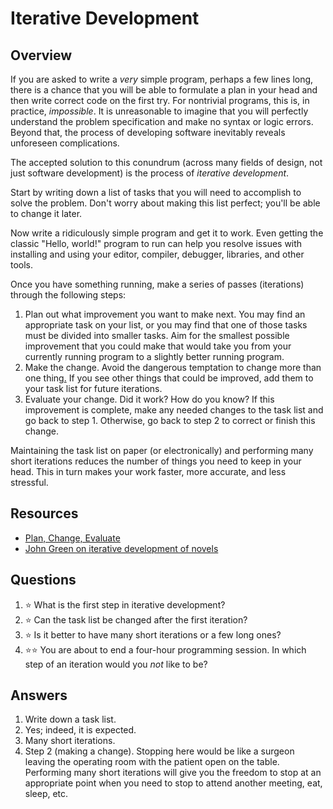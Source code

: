 # Iterative Development
## Overview
If you are asked to write a *very* simple program, perhaps a few lines long, there is a chance that you will be able to formulate a plan in your head and then write correct code on the first try. For nontrivial programs, this is, in practice, *impossible*. It is unreasonable to imagine that you will perfectly understand the problem specification and make no syntax or logic errors. Beyond that, the process of developing software inevitably reveals unforeseen complications.

The accepted solution to this conundrum (across many fields of design, not just software development) is the process of *iterative development*.

Start by writing down a list of tasks that you will need to accomplish to solve the problem. Don't worry about making this list perfect; you'll be able to change it later.
 
Now write a ridiculously simple program and get it to work. Even getting the classic "Hello, world!" program to run can help you resolve issues with installing and using your editor, compiler, debugger, libraries, and other tools.

Once you have something running, make a series of passes (iterations) through the following steps:

1. Plan out what improvement you want to make next. You may find an appropriate task on your list, or you may find that one of those tasks must be divided into smaller tasks. Aim for the smallest possible improvement that you could make that would take you from your currently running program to a slightly better running program.
1. Make the change. Avoid the dangerous temptation to change more than one thing[.](https://www.youtube.com/watch?v=ed8CTu3FOZA) If you see other things that could be improved, add them to your task list for future iterations.
1. Evaluate your change. Did it work? How do you know? If this improvement is complete, make any needed changes to the task list and go back to step 1. Otherwise, go back to step 2 to correct or finish this change.

Maintaining the task list on paper (or electronically) and performing many short iterations reduces the number of things you need to keep in your head. This in turn makes your work faster, more accurate, and less stressful. 

## Resources
- [Plan, Change, Evaluate](../administrivia/how_to_college.md#plan-change-evaluate)
- [John Green on iterative development of novels](https://www.youtube.com/watch?v=PCTO91aBFXk)
## Questions
1. :star: What is the first step in iterative development?
1. :star: Can the task list be changed after the first iteration?
1. :star: Is it better to have many short iterations or a few long ones?
1. :star::star: You are about to end a four-hour programming session. In which step of an iteration would you *not* like to be?
## Answers
1. Write down a task list.
1. Yes; indeed, it is expected.
1. Many short iterations.
1. Step 2 (making a change). Stopping here would be like a surgeon leaving the operating room with the patient open on the table. Performing many short iterations will give you the freedom to stop at an appropriate point when you need to stop to attend another meeting, eat, sleep, etc.
